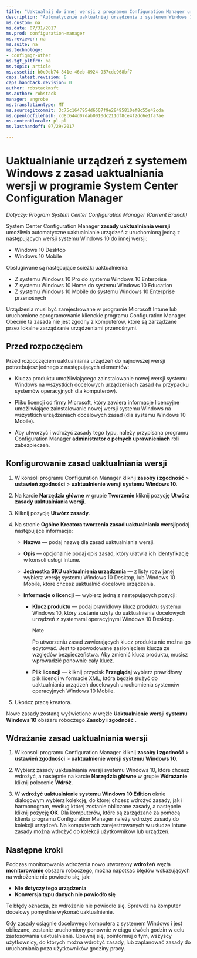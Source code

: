 ```yaml
---
title: "Uaktualnij do innej wersji z programem Configuration Manager urządzeń z systemem Windows | Dokumentacja firmy Microsoft"
description: "Automatycznie uaktualniaj urządzenia z systemem Windows 10 Desktop, Windows 10 Mobile lub Windows 10 Holographic do innej wersji z programem Configuration Manager."
ms.custom: na
ms.date: 07/31/2017
ms.prod: configuration-manager
ms.reviewer: na
ms.suite: na
ms.technology:
- configmgr-other
ms.tgt_pltfrm: na
ms.topic: article
ms.assetid: b0c9db74-841e-46eb-8924-957cde968bf7
caps.latest.revision: 8
caps.handback.revision: 0
author: robstackmsft
ms.author: robstack
manager: angrobe
ms.translationtype: MT
ms.sourcegitcommit: 3c75c1647954d6507f9e28495810ef8c55e42cda
ms.openlocfilehash: cd8c644d07dab0010dc211df8ce4f2dc6e1fa7ae
ms.contentlocale: pl-pl
ms.lasthandoff: 07/29/2017

---
```


# <a name="upgrade-windows-devices-with-the-edition-upgrade-policy-in-system-center-configuration-manager"></a>Uaktualnianie urządzeń z systemem Windows z zasad uaktualniania wersji w programie System Center Configuration Manager

*Dotyczy: Program System Center Configuration Manager (Current Branch)*


System Center Configuration Manager **zasady uaktualniania wersji** umożliwia automatyczne uaktualnianie urządzeń z uruchomioną jedną z następujących wersji systemu Windows 10 do innej wersji:

- Windows 10 Desktop
- Windows 10 Mobile
<!-- - Windows 10 Holographic -->

Obsługiwane są następujące ścieżki uaktualnienia:

- Z systemu Windows 10 Pro do systemu Windows 10 Enterprise
- Z systemu Windows 10 Home do systemu Windows 10 Education
- Z systemu Windows 10 Mobile do systemu Windows 10 Enterprise przenośnych
<!-- - From Windows 10 Holographic Pro to Windows 10 Holographic Enterprise -->

Urządzenia musi być zarejestrowane w programie Microsoft Intune lub uruchomione oprogramowanie klienckie programu Configuration Manager. Obecnie ta zasada nie jest zgodny z komputerów, które są zarządzane przez lokalne zarządzanie urządzeniami przenośnymi.

## <a name="before-you-start"></a>Przed rozpoczęciem  
 Przed rozpoczęciem uaktualniania urządzeń do najnowszej wersji potrzebujesz jednego z następujących elementów:  

-   Klucza produktu umożliwiającego zainstalowanie nowej wersji systemu Windows na wszystkich docelowych urządzeniach zasad (w przypadku systemów operacyjnych dla komputerów).  

-   Pliku licencji od firmy Microsoft, który zawiera informacje licencyjne umożliwiające zainstalowanie nowej wersji systemu Windows na wszystkich urządzeniach docelowych zasad (dla systemu Windows 10 Mobile<!-- and Windows 10 Holographic-->).

- Aby utworzyć i wdrożyć zasady tego typu, należy przypisana programu Configuration Manager **administrator o pełnych uprawnieniach** roli zabezpieczeń.

## <a name="configure-the-edition-upgrade-policy"></a>Konfigurowanie zasad uaktualniania wersji  

1.  W konsoli programu Configuration Manager kliknij **zasoby i zgodność** > **ustawień zgodności** > **uaktualnienie wersji systemu Windows 10**.  

3.  Na karcie **Narzędzia główne** w grupie **Tworzenie** kliknij pozycję **Utwórz zasady uaktualniania wersji**.  

4.  Kliknij pozycję **Utwórz zasady**.  

5.  Na stronie **Ogólne** **Kreatora tworzenia zasad uaktualniania wersji**podaj następujące informacje:  

    -   **Nazwa** — podaj nazwę dla zasad uaktualniania wersji.  

    -   **Opis** — opcjonalnie podaj opis zasad, który ułatwia ich identyfikację w konsoli usługi Intune.  

    -   **Jednostka SKU uaktualnienia urządzenia** — z listy rozwijanej wybierz wersję systemu Windows 10 Desktop, <!-- Windows 10 Holographic,--> lub Windows 10 Mobile, które chcesz uaktualnić docelowe urządzenia.  

    -   **Informacje o licencji** — wybierz jedną z następujących pozycji:  

        -   **Klucz produktu** — podaj prawidłowy klucz produktu systemu Windows 10, który zostanie użyty do uaktualnienia docelowych urządzeń z systemami operacyjnymi Windows 10 Desktop.  

            > [!NOTE]  
            >  Po utworzeniu zasad zawierających klucz produktu nie można go edytować. Jest to spowodowane zasłonięciem klucza ze względów bezpieczeństwa. Aby zmienić klucz produktu, musisz wprowadzić ponownie cały klucz.  

        -   **Plik licencji** — kliknij przycisk **Przeglądaj** wybierz prawidłowy plik licencji w formacie XML, która będzie służyć do uaktualniania urządzeń docelowych uruchomienia <!--Windows 10 Holographic and -->systemów operacyjnych Windows 10 Mobile.  

6.  Ukończ pracę kreatora.  

Nowe zasady zostaną wyświetlone w węźle **Uaktualnienie wersji systemu Windows 10** obszaru roboczego **Zasoby i zgodność** .  

## <a name="deploy-the-edition-upgrade-policy"></a>Wdrażanie zasad uaktualniania wersji  

1.  W konsoli programu Configuration Manager kliknij **zasoby i zgodność** > **ustawień zgodności** > **uaktualnienie wersji systemu Windows 10**.  

3.  Wybierz zasady uaktualniania wersji systemu Windows 10, które chcesz wdrożyć, a następnie na karcie **Narzędzia główne** w grupie **Wdrażanie** kliknij polecenie **Wdróż**.  

4.  W **wdrożyć uaktualnienie systemu Windows 10 Edition** oknie dialogowym wybierz kolekcję, do której chcesz wdrożyć zasady, jak i harmonogram, według której zostanie obliczone zasady, a następnie kliknij pozycję **OK**. Dla komputerów, które są zarządzane za pomocą klienta programu Configuration Manager należy wdrożyć zasady do kolekcji urządzeń. Na komputerach zarejestrowanych w usłudze Intune zasady można wdrożyć do kolekcji użytkowników lub urządzeń. 



## <a name="next-steps"></a>Następne kroki

Podczas monitorowania wdrożenia nowo utworzony **wdrożeń** węzła **monitorowanie** obszaru roboczego, można napotkać błędów wskazujących na wdrożenie nie powiodło się, jak:
- **Nie dotyczy tego urządzenia**
- **Konwersja typu danych nie powiodło się**

Te błędy oznacza, że wdrożenie nie powiodło się. Sprawdź na komputer docelowy pomyślnie wykonać uaktualnienie.

Gdy zasady osiągnie docelowego komputera z systemem Windows i jest obliczane, zostanie uruchomiony ponownie w ciągu dwóch godzin w celu zastosowania uaktualnienia. Upewnij się, poinformuj o tym, wszyscy użytkownicy, do których można wdrożyć zasady, lub zaplanować zasady do uruchamiania poza użytkowników godziny pracy.

